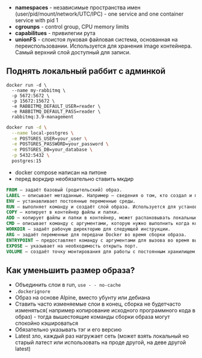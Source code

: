 - **namespaces** - независимые пространства имен (user/pid/mount/network/UTC/IPC) - one service and one container service with pid 1
- **cgrounps** - control group, CPU memory limits
- **capabilitues** - привилегии рута
- **unionFS** - слоистоя луковая файловая система, основанная на переиспользовании. Используется для хранения image контейнера. Самый верхний слой доступный для записи.


## Поднять локальный раббит с админкой

```
docker run -d \
  --name my-rabbitmq \
  -p 5672:5672 \
  -p 15672:15672 \
  -e RABBITMQ_DEFAULT_USER=reader \
  -e RABBITMQ_DEFAULT_PASS=reader \
  rabbitmq:3.9-management
```

```bash
docker run -d \
  --name local-postgres \
  -e POSTGRES_USER=your_user \
  -e POSTGRES_PASSWORD=your_password \
  -e POSTGRES_DB=your_database \
  -p 5432:5432 \
  postgres:15
```

- docker compose написан на питоне
- перед воркдир необязательно ставить мкдир
  
```dockerfile
FROM — задаёт базовый (родительский) образ.
LABEL — описывает метаданные. Например — сведения о том, кто создал и поддерживает образ.
ENV — устанавливает постоянные переменные среды.
RUN — выполняет команду и создаёт слой образа. Используется для установки в контейнер пакетов.
COPY — копирует в контейнер файлы и папки.
ADD — копирует файлы и папки в контейнер, может распаковывать локальные .tar-файлы.
CMD — описывает команду с аргументами, которую нужно выполнить когда контейнер будет запущен. Аргументы могут быть переопределены при запуске контейнера. В файле может присутствовать лишь одна инструкция CMD.
WORKDIR — задаёт рабочую директорию для следующей инструкции.
ARG — задаёт переменные для передачи Docker во время сборки образа.
ENTRYPOINT — предоставляет команду с аргументами для вызова во время выполнения контейнера. Аргументы не переопределяются.
EXPOSE — указывает на необходимость открыть порт.
VOLUME — создаёт точку монтирования для работы с постоянным хранилищем.
```

## Как уменьшить размер образа?

- Объединить слои в run, `use - - no-cache`
- `.dockerignore`
- Образ на основе Alpine, вместо убунту или дебиана
- Ставить часто изменяемые слои в конец, сборка не будетчасто изменяться( например копирование исходного программного кода в образ) - тогда вышестоящие команды сборки образа могут спокойно кэшироваться
- Обязательно указывать тэг и его версию
- Latest зло, каждый раз нагружает сеть (может взять локальный но старый латест или использовать на проде другой, на деве другой latest)
